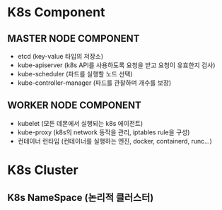 # K8s Component

## MASTER NODE COMPONENT

- etcd (key-value 타입의 저장소)
- kube-apiserver (k8s API를 사용하도록 요청을 받고 요청이 유효한지 검사)
- kube-scheduler (파드를 실행할 노드 선택)
- kube-controller-manager (파드를 관찰하며 개수를 보장)

## WORKER NODE COMPONENT

- kubelet (모든 데몬에서 실행되는 k8s 에이전트)
- kube-proxy (k8s의 network 동작을 관리, iptables rule을 구성)
- 컨테이너 런타임 (컨테이너를 실행하는 엔진, docker, containerd, runc...)

# K8s Cluster

## K8s NameSpace (논리적 클러스터)